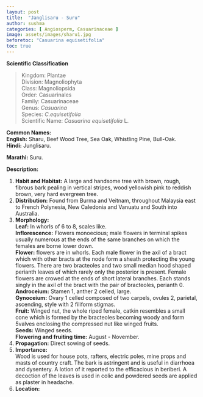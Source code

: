```yaml
---
layout: post
title:  "Janglisaru - Suru"
author: sushma
categories: [ Angiosperm, Casuarinaceae ]
image: assets/images/sharu1.jpg
beforetoc: "Casuarina equisetifolia"
toc: true
---
```


**Scientific Classification**  
>Kingdom:			Plantae  
>Division:			Magnoliophyta  
>Class:				Magnoliopsida  
>Order:				Casuarinales  
>Family:			Casuarinaceae  
>Genus:				*Casuarina*  
>Species:			*C.equisetifolia*  
>Scientific Name:	*Casuarina equisetifolia* L.  

**Common Names:**  
**English:**		Sharu, Beef Wood Tree, Sea Oak, Whistling Pine, Bull-Oak.  
**Hindi:**			Junglisaru.  

**Marathi:**		Suru.  

**Description:**  
1. **Habit and Habitat:**  A large and handsome tree with brown, rough, fibrous bark pealing in vertical stripes, wood yellowish pink to reddish brown, very hard evergreen tree.  
2. **Distribution:** Found from Burma and Veitnam, throughout Malaysia east to French Polynesia, New Caledonia and Vanuatu and South into Australia.  
3. **Morphology:**  
**Leaf:** In whorls of 6 to 8, scales like.  
**Inflorescence:** Flowers monoecious; male flowers in terminal spikes usually numerous at the ends of the same branches on which the females are borne lower down.  
**Flower:** flowers are in whorls. Each male flower in the axil of a bract which with other bracts at the node form a sheath protecting the young flowers. There are two bracteoles and two small median hood shaped perianth leaves of which rarely only the posterior is present. Female flowers are crowed at the ends of short lateral branches. Each stands singly in the axil of the bract with the pair of bracteoles, perianth 0.  
**Androceium:** Stamen 1, anther 2 celled, large.  
**Gynoceium:** Ovary 1 celled composed of two carpels, ovules 2, parietal, ascending, style with 2 filiform stigmas.  
**Fruit:** Winged nut, the whole riped female, catkin resembles a small cone which is formed by the bracteoles becoming woody and form 5valves enclosing the compressed nut like winged fruits.  
**Seeds:** Winged seeds.  
**Flowering and fruiting time:** August - November.  
4. **Propagation:** Direct sowing of seeds.  
5. **Importance:**  
Wood is used for house pots, rafters, electric poles, mine props and masts of country craft. The bark is astringent and is useful in diarrhoea and dysentery. A lotion of it reported to the efficacious in beriberi. A decoction of the leaves is used in colic and powdered seeds are applied as plaster in headache.  
6. **Location:** 

